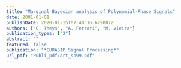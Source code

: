 ```yaml
---
title: "Marginal Bayesian analysis of Polynomial-Phase Signals"
date: 2001-01-01
publishDate: 2020-01-15T07:40:16.679007Z
authors: ["C. Theys", "A. Ferrari", "M. Vieira"]
publication_types: ["2"]
abstract: ""
featured: false
publication: "*EURASIP Signal Processing*"
url_pdf: "Publi_pdf/art_sp99.pdf"
---
```


